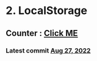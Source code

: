 # 2. LocalStorage

## Counter : [Click ME](https://tahsin000.github.io/WEB_DEVELOPMENT/JAVASCRIPT/JS_30TH_DAYS_PROJECT/COUNTER/index.html)

### Latest commit [Aug 27, 2022]()
